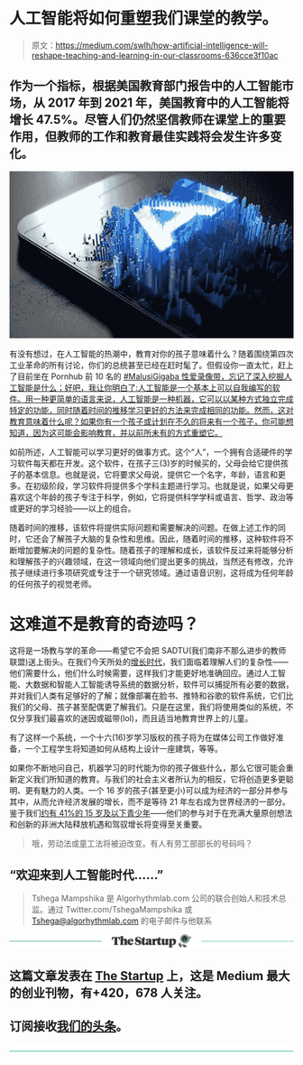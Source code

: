 # 人工智能将如何重塑我们课堂的教学。

> 原文：<https://medium.com/swlh/how-artificial-intelligence-will-reshape-teaching-and-learning-in-our-classrooms-636cce3f10ac>

## 作为一个指标，根据美国教育部门报告中的人工智能市场，从 2017 年到 2021 年，美国教育中的人工智能将增长 47.5%。尽管人们仍然坚信教师在课堂上的重要作用，但教师的工作和教育最佳实践将会发生许多变化。

![](img/09941f922d930a6522fae5021bb924ab.png)

有没有想过，在人工智能的热潮中，教育对你的孩子意味着什么？随着围绕第四次工业革命的所有讨论，你们的总统甚至已经在赶时髦了。但假设你一直太忙，赶上了目前坐在 Pornhub 前 10 名的 [#MalusiGigaba 性爱录像带，忘记了深入挖掘人工智能是什么；好吧，我让你明白了:人工智能是一个基本上可以自我编写的软件。用一种更简单的语言来说，人工智能是一种机器，它可以以某种方式独立完成特定的功能，同时随着时间的推移学习更好的方法来完成相同的功能。然而，这对教育意味着什么呢？如果你有一个孩子或计划在不久的将来有一个孩子，你可能想知道，因为这可能会影响教育，并以前所未有的方式重塑它。](https://www.businessinsider.co.za/malusi-gigabas-sex-tape-is-trending-on-the-worlds-biggest-porn-site-2018-11)

如前所述，人工智能可以学习更好的做事方式。这个“人”，一个拥有合适硬件的学习软件每天都在开发。这个软件，在孩子三(3)岁的时候买的，父母会给它提供孩子的基本信息。也就是说，它将要求父母说，提供它一个名字，年龄，语言和更多。在初级阶段，学习软件将提供多个学科主题进行学习。也就是说，如果父母更喜欢这个年龄的孩子专注于科学，例如，它将提供科学学科或语言、哲学、政治等或更好的学习经验——以上的组合。

随着时间的推移，该软件将提供实际问题和需要解决的问题。在做上述工作的同时，它还会了解孩子大脑的复杂性和思维。因此，随着时间的推移，这种软件将不断增加要解决的问题的复杂性。随着孩子的理解和成长，该软件反过来将能够分析和理解孩子的兴趣领域，在这一领域向他们提出更多的挑战，当然还有修改，允许孩子继续进行多项研究或专注于一个研究领域。通过语音识别，这将成为任何年龄的任何孩子的视觉老师。

# 这难道不是教育的奇迹吗？

这将是一场教与学的革命——希望它不会把 SADTU(我们南非不那么进步的教师联盟)送上街头。在我们今天所处的[增长时代](https://www.ronlancaster.com/post/the-augmented-age)，我们面临着理解人们的复杂性——他们需要什么，他们什么时候需要，这样我们才能更好地准确回应。通过人工智能、大数据和智能人工智能诱导系统的数据分析，软件可以捕捉所有必要的数据，并对我们人类有足够好的了解；就像部署在脸书、推特和谷歌的软件系统，它们比我们的父母、孩子甚至配偶更了解我们。只是在这里，我们将使用类似的系统，不仅分享我们最喜欢的迷因或磁带(lol)，而且适当地教育世界上的儿童。

有了这样一个系统，一个十六(16)岁学习版权的孩子将为在媒体公司工作做好准备，一个工程学生将知道如何从结构上设计一座建筑，等等。

如果你不断地问自己，机器学习的时代能为你的孩子做些什么，那么它很可能会重新定义我们所知道的教育。与我们的社会主义者所认为的相反，它将创造更多更聪明、更有魅力的人类。一个 16 岁的孩子(甚至更小)可以成为经济的一部分并参与其中，从而允许经济发展的增长，而不是等待 21 年左右成为世界经济的一部分。鉴于我们[约有 41%的 15 岁及以下青少年](https://www.statista.com/statistics/265759/world-population-by-age-and-region/)——他们的参与对于在充满大量原创想法和创新的非洲大陆释放机遇和驾驭增长将变得至关重要。

> 哦，劳动法或童工法将被迫改变。有人有劳工部部长的号码吗？

## “欢迎来到人工智能时代……”

> Tshega Mampshika 是 Algorhythmlab.com 公司的联合创始人和技术总监。通过 Twitter.com/TshegaMampshika 或 Tshega@algorhythmlab.com 的电子邮件与他联系

[![](img/308a8d84fb9b2fab43d66c117fcc4bb4.png)](https://medium.com/swlh)

## 这篇文章发表在 [The Startup](https://medium.com/swlh) 上，这是 Medium 最大的创业刊物，有+420，678 人关注。

## 订阅接收[我们的头条](https://growthsupply.com/the-startup-newsletter/)。

[![](img/b0164736ea17a63403e660de5dedf91a.png)](https://medium.com/swlh)